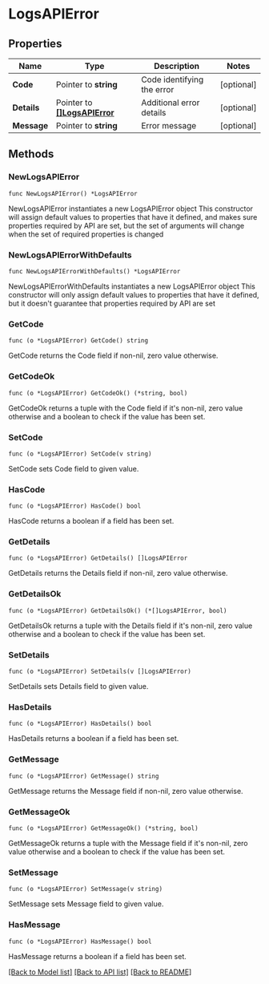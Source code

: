 # LogsAPIError

## Properties

Name | Type | Description | Notes
---- | ---- | ----------- | ------
**Code** | Pointer to **string** | Code identifying the error | [optional] 
**Details** | Pointer to [**[]LogsAPIError**](LogsAPIError.md) | Additional error details | [optional] 
**Message** | Pointer to **string** | Error message | [optional] 

## Methods

### NewLogsAPIError

`func NewLogsAPIError() *LogsAPIError`

NewLogsAPIError instantiates a new LogsAPIError object
This constructor will assign default values to properties that have it defined,
and makes sure properties required by API are set, but the set of arguments
will change when the set of required properties is changed

### NewLogsAPIErrorWithDefaults

`func NewLogsAPIErrorWithDefaults() *LogsAPIError`

NewLogsAPIErrorWithDefaults instantiates a new LogsAPIError object
This constructor will only assign default values to properties that have it defined,
but it doesn't guarantee that properties required by API are set

### GetCode

`func (o *LogsAPIError) GetCode() string`

GetCode returns the Code field if non-nil, zero value otherwise.

### GetCodeOk

`func (o *LogsAPIError) GetCodeOk() (*string, bool)`

GetCodeOk returns a tuple with the Code field if it's non-nil, zero value otherwise
and a boolean to check if the value has been set.

### SetCode

`func (o *LogsAPIError) SetCode(v string)`

SetCode sets Code field to given value.

### HasCode

`func (o *LogsAPIError) HasCode() bool`

HasCode returns a boolean if a field has been set.

### GetDetails

`func (o *LogsAPIError) GetDetails() []LogsAPIError`

GetDetails returns the Details field if non-nil, zero value otherwise.

### GetDetailsOk

`func (o *LogsAPIError) GetDetailsOk() (*[]LogsAPIError, bool)`

GetDetailsOk returns a tuple with the Details field if it's non-nil, zero value otherwise
and a boolean to check if the value has been set.

### SetDetails

`func (o *LogsAPIError) SetDetails(v []LogsAPIError)`

SetDetails sets Details field to given value.

### HasDetails

`func (o *LogsAPIError) HasDetails() bool`

HasDetails returns a boolean if a field has been set.

### GetMessage

`func (o *LogsAPIError) GetMessage() string`

GetMessage returns the Message field if non-nil, zero value otherwise.

### GetMessageOk

`func (o *LogsAPIError) GetMessageOk() (*string, bool)`

GetMessageOk returns a tuple with the Message field if it's non-nil, zero value otherwise
and a boolean to check if the value has been set.

### SetMessage

`func (o *LogsAPIError) SetMessage(v string)`

SetMessage sets Message field to given value.

### HasMessage

`func (o *LogsAPIError) HasMessage() bool`

HasMessage returns a boolean if a field has been set.


[[Back to Model list]](../README.md#documentation-for-models) [[Back to API list]](../README.md#documentation-for-api-endpoints) [[Back to README]](../README.md)


